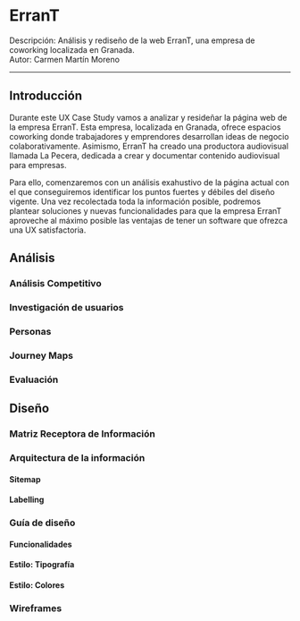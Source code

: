 # ErranT

Descripción: Análisis y rediseño de la web ErranT, una empresa de coworking localizada en Granada.  
Autor: Carmen Martín Moreno  

---------

## Introducción

Durante este UX Case Study vamos a analizar y resideñar la página web de la empresa ErranT. Esta empresa, localizada en Granada, ofrece espacios coworking donde trabajadores y emprendores desarrollan ideas de negocio colaborativamente. Asimismo, ErranT ha creado una productora audiovisual llamada La Pecera, dedicada a crear y documentar contenido audiovisual para empresas.  

Para ello, comenzaremos con un análisis exahustivo de la página actual con el que conseguiremos identificar los puntos fuertes y débiles del diseño vigente. Una vez recolectada toda la información posible, podremos plantear soluciones y nuevas funcionalidades para que la empresa ErranT aproveche al máximo posible las ventajas de tener un software que ofrezca una UX satisfactoria.  


## Análisis

### Análisis Competitivo

### Investigación de usuarios

### Personas

### Journey Maps

### Evaluación

## Diseño

### Matriz Receptora de Información

### Arquitectura de la información

#### Sitemap

#### Labelling

### Guía de diseño

#### Funcionalidades

#### Estilo: Tipografía

#### Estilo: Colores

### Wireframes



